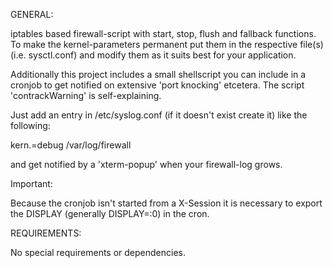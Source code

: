 GENERAL:

iptables based firewall-script with start, stop, flush and fallback functions.
To make the kernel-parameters permanent put them in the respective file(s)
(i.e. sysctl.conf) and modify them as it suits best for your application.

Additionally this project includes a small shellscript you can include in
a cronjob to get notified on extensive 'port knocking' etcetera.
The script 'contrackWarning' is self-explaining.

Just add an entry in /etc/syslog.conf (if it doesn't exist create it)
like the following:

kern.=debug     /var/log/firewall

and get notified by a 'xterm-popup' when your firewall-log grows.

Important:

Because the cronjob isn't started from a X-Session it is necessary to
export the DISPLAY (generally DISPLAY=:0) in the cron.


REQUIREMENTS:

No special requirements or dependencies.
